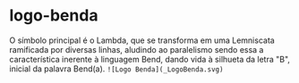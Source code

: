 # logo-benda
O símbolo principal é o Lambda, que se transforma em uma Lemniscata ramificada por diversas linhas, aludindo ao paralelismo sendo essa a característica inerente à linguagem Bend, dando vida à silhueta da letra "B", inicial da palavra Bend(a).
`![Logo Benda](_LogoBenda.svg)`
